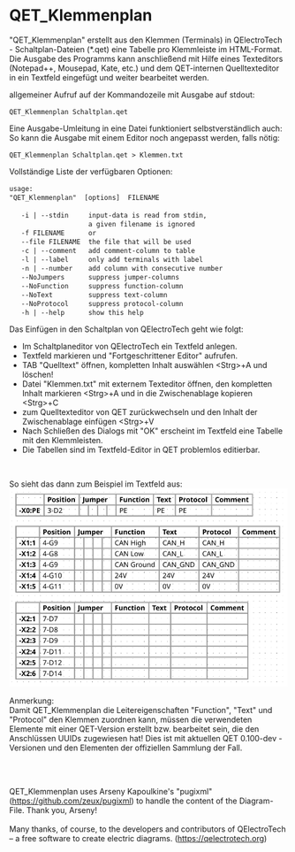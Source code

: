 # QET_Klemmenplan

&quot;QET_Klemmenplan&quot; erstellt aus den Klemmen (Terminals) in QElectroTech - Schaltplan-Dateien (*.qet) eine Tabelle pro Klemmleiste im HTML-Format.
Die Ausgabe des Programms kann anschließend mit Hilfe eines Texteditors (Notepad++, Mousepad, Kate, etc.) und dem QET-internen Quelltexteditor in ein Textfeld eingefügt und weiter bearbeitet werden.

allgemeiner Aufruf auf der Kommandozeile mit Ausgabe auf stdout:

```
QET_Klemmenplan Schaltplan.qet
```

Eine Ausgabe-Umleitung in eine Datei funktioniert selbstverständlich auch: So kann die Ausgabe mit einem Editor noch angepasst werden, falls nötig:

```
QET_Klemmenplan Schaltplan.qet > Klemmen.txt
```

Vollständige Liste der verfügbaren Optionen:
```
usage:
"QET_Klemmenplan"  [options]  FILENAME

   -i | --stdin     input-data is read from stdin,
                    a given filename is ignored
   -f FILENAME      or
   --file FILENAME  the file that will be used
   -c | --comment   add comment-column to table
   -l | --label     only add terminals with label
   -n | --number    add column with consecutive number
   --NoJumpers      suppress jumper-columns
   --NoFunction     suppress function-column
   --NoText         suppress text-column
   --NoProtocol     suppress protocol-column
   -h | --help      show this help
```

Das Einfügen in den Schaltplan von QElectroTech geht wie folgt:

*  Im Schaltplaneditor von QElectroTech ein Textfeld anlegen.
*  Textfeld markieren und "Fortgeschrittener Editor" aufrufen.
*  TAB "Quelltext" öffnen, kompletten Inhalt auswählen &lt;Strg&gt;+A und löschen!
*  Datei "Klemmen.txt" mit externem Texteditor öffnen, den kompletten Inhalt markieren &lt;Strg&gt;+A und in die Zwischenablage kopieren &lt;Strg&gt;+C
*  zum Quelltexteditor von QET zurückwechseln und den Inhalt der Zwischenablage einfügen &lt;Strg&gt;+V
*  Nach Schließen des Dialogs mit "OK" erscheint im Textfeld eine Tabelle mit den Klemmleisten.
*  Die Tabellen sind im Textfeld-Editor in QET problemlos editierbar.

<br>

So sieht das dann zum Beispiel im Textfeld aus:
<img src=beispiel.png>
<br>

Anmerkung:<br>
Damit QET_Klemmenplan die Leitereigenschaften &quot;Function&quot;, &quot;Text&quot; und &quot;Protocol&quot;
den Klemmen zuordnen kann, müssen die verwendeten Elemente mit einer QET-Version erstellt bzw. bearbeitet
sein, die den Anschlüssen UUIDs zugewiesen hat! Dies ist mit aktuellen QET 0.100-dev&nbsp;- Versionen und
den Elementen der offiziellen Sammlung der Fall.

<br>

<br>

QET_Klemmenplan uses Arseny Kapoulkine's &quot;pugixml&quot; (https://github.com/zeux/pugixml)
to handle the content of the Diagram-File. Thank you, Arseny! <br>
<br>
Many thanks, of course, to the developers and contributors of QElectroTech – a free software to create electric diagrams. (https://qelectrotech.org) <br>
